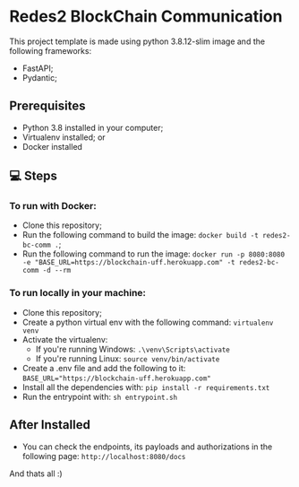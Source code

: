 # Redes2 BlockChain Communication

This project template is made using python 3.8.12-slim image and the following frameworks:
- FastAPI;
- Pydantic;

## Prerequisites

* Python 3.8 installed in your computer;
* Virtualenv installed; or
* Docker installed

## 💻 Steps

### To run with Docker:
* Clone this repository;
* Run the following command to build the image: `docker build -t redes2-bc-comm .`;
* Run the following command to run the image: `docker run -p 8080:8080 -e "BASE_URL=https://blockchain-uff.herokuapp.com" -t redes2-bc-comm -d --rm`

### To run locally in your machine:
* Clone this repository;
* Create a python virtual env with the following command: `virtualenv venv`
* Activate the virtualenv:
  * If you're running Windows: `.\venv\Scripts\activate`
  * If you're running Linux: `source venv/bin/activate`
* Create a .env file and add the following to it: `BASE_URL="https://blockchain-uff.herokuapp.com"`
* Install all the dependencies with: `pip install -r requirements.txt`
* Run the entrypoint with: `sh entrypoint.sh`

## After Installed
* You can check the endpoints, its payloads and authorizations in the following page: `http://localhost:8080/docs`

And thats all :)